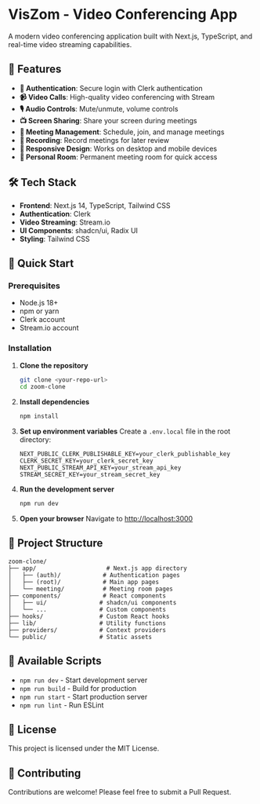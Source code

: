 # VisZom - Video Conferencing App

A modern video conferencing application built with Next.js, TypeScript, and real-time video streaming capabilities.

## 🚀 Features

- **🔐 Authentication**: Secure login with Clerk authentication
- **📹 Video Calls**: High-quality video conferencing with Stream
- **🎙️ Audio Controls**: Mute/unmute, volume controls
- **📺 Screen Sharing**: Share your screen during meetings
- **📝 Meeting Management**: Schedule, join, and manage meetings
- **🎥 Recording**: Record meetings for later review
- **📱 Responsive Design**: Works on desktop and mobile devices
- **🔗 Personal Room**: Permanent meeting room for quick access

## 🛠️ Tech Stack

- **Frontend**: Next.js 14, TypeScript, Tailwind CSS
- **Authentication**: Clerk
- **Video Streaming**: Stream.io
- **UI Components**: shadcn/ui, Radix UI
- **Styling**: Tailwind CSS

## 🚀 Quick Start

### Prerequisites

- Node.js 18+ 
- npm or yarn
- Clerk account
- Stream.io account

### Installation

1. **Clone the repository**
   ```bash
   git clone <your-repo-url>
   cd zoom-clone
   ```

2. **Install dependencies**
   ```bash
   npm install
   ```

3. **Set up environment variables**
   Create a `.env.local` file in the root directory:
   ```env
   NEXT_PUBLIC_CLERK_PUBLISHABLE_KEY=your_clerk_publishable_key
   CLERK_SECRET_KEY=your_clerk_secret_key
   NEXT_PUBLIC_STREAM_API_KEY=your_stream_api_key
   STREAM_SECRET_KEY=your_stream_secret_key
   ```

4. **Run the development server**
   ```bash
   npm run dev
   ```

5. **Open your browser**
   Navigate to [http://localhost:3000](http://localhost:3000)

## 📁 Project Structure

```
zoom-clone/
├── app/                    # Next.js app directory
│   ├── (auth)/            # Authentication pages
│   ├── (root)/            # Main app pages
│   └── meeting/           # Meeting room pages
├── components/            # React components
│   ├── ui/               # shadcn/ui components
│   └── ...               # Custom components
├── hooks/                # Custom React hooks
├── lib/                  # Utility functions
├── providers/            # Context providers
└── public/               # Static assets
```

## 🔧 Available Scripts

- `npm run dev` - Start development server
- `npm run build` - Build for production
- `npm run start` - Start production server
- `npm run lint` - Run ESLint

## 📝 License

This project is licensed under the MIT License.

## 🤝 Contributing

Contributions are welcome! Please feel free to submit a Pull Request.
